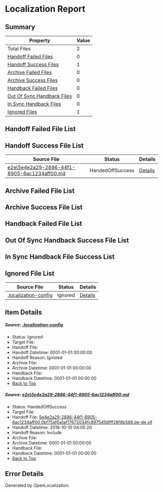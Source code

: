 # <a name='report-top'></a> Localization Report

## Summary
 Property | Value 
 -------- | ----- 
 Total Files | 2
[ Handoff Failed Files ](#handoff-failed-list)| 0
[ Handoff Success Files ](#handoff-success-list)| 1
[ Archive Failed Files ](#archive-failed-list)| 0
[ Archive Success Files ](#archive-success-list)| 0
[ Handback Failed Files ](#handback-failed-list)| 0
[ Out Of Sync Handback Files ](#outofsync-handback-success-list)| 0
[ In Sync Handback Files ](#insync-handback-success-list)| 0
[ Ignored Files ](#ignored-list)| 1

## <a name='handoff-failed-list'></a> Handoff Failed File List

## <a name='handoff-success-list'></a> Handoff Success File List
 Source File | Status | Details 
 ----------- | ------ | ------- 
 [e2e\5e4e2a29-2886-44f1-8905-6ac1234aff00.md](https://github.com/OpenLocalizationTestOrg/ol-test0/blob/083325cffb359d2980db413994213392b4337078/e2e/5e4e2a29-2886-44f1-8905-6ac1234aff00.md) | HandedOffSuccess | [Details](#8a785801e2434575e0df922d547752b51e1668591)

## <a name='archive-failed-list'></a> Archive Failed File List

## <a name='archive-success-list'></a> Archive Success File List

## <a name='handback-failed-list'></a> Handback Failed File List

## <a name='outofsync-handback-success-list'></a> Out Of Sync Handback Success File List

## <a name='insync-handback-success-list'></a> In Sync Handback File Success List

## <a name='ignored-list'></a> Ignored File List
 Source File | Status | Details 
 ----------- | ------ | ------- 
 [.localization-config](https://github.com/OpenLocalizationTestOrg/ol-test0/blob/083325cffb359d2980db413994213392b4337078/.localization-config) | Ignored | [Details](#c268a05ecaa7ec85942ed632c29928ee5bd6da8d0)

## Item Details
##### <a name='c268a05ecaa7ec85942ed632c29928ee5bd6da8d0'></a> Source: [.localization-config](https://github.com/OpenLocalizationTestOrg/ol-test0/blob/083325cffb359d2980db413994213392b4337078/.localization-config)
* Status: Ignored
* Target File: 
* Handoff File: 
* Handoff Datetime: 0001-01-01 00:00:00
* Handoff Reason: Ignored
* Archive File: 
* Archive Datetime: 0001-01-01 00:00:00
* Handback File: 
* Handback Datetime: 0001-01-01 00:00:00
* [Back to Top](#report-top)

##### <a name='8a785801e2434575e0df922d547752b51e1668591'></a> Source: [e2e\5e4e2a29-2886-44f1-8905-6ac1234aff00.md](https://github.com/OpenLocalizationTestOrg/ol-test0/blob/083325cffb359d2980db413994213392b4337078/e2e/5e4e2a29-2886-44f1-8905-6ac1234aff00.md)
* Status: HandedOffSuccess
* Target File: 
* Handoff File: [5e4e2a29-2886-44f1-8905-6ac1234aff00.0bf75af0a1af17672034fc8975456fff28f8b566.de-de.xlf](https://github.com/OpenLocalizationTestOrg/ol-test0-handoff/blob/ed1cf332017db0f8fa99c4ac1e2180eb88492a61/ol-handoff/OpenLocalizationTestOrg/ol-test0-dede/qimu/ht/5e4e2a29-2886-44f1-8905-6ac1234aff00.0bf75af0a1af17672034fc8975456fff28f8b566.de-de.xlf)
* Handoff Datetime: 2016-10-10 04:05:20
* Handoff Reason: Include
* Archive File: 
* Archive Datetime: 0001-01-01 00:00:00
* Handback File: 
* Handback Datetime: 0001-01-01 00:00:00
* [Back to Top](#report-top)


## Error Details

Generated by OpenLocalization.
